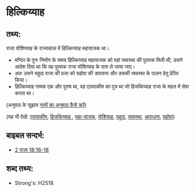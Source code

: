 # हिल्किय्याह #

## तथ्य: ##

राजा योशिय्याह के राज्यकाल में हिल्किय्याह महायाजक था। 

* मन्दिर के पुनः निर्माण के समय हिल्किय्याह महायाजक को वहां व्यवस्था की पुस्तक मिली थी, उसने आदेश दिया था कि वह पुस्तक राजा योशिय्याह के पास ले जाया जाए।
* अतः उसने यहूदा राजा की प्रजा को यहोवा की उपासना और उसकी व्यवस्था के पालन हेतु प्रेरित किया।
* हिल्किय्याह नामक एक और पुरुष था, वह एलयाकीम का पुत्र था जो हिजकिय्याह राजा के महल में सेवा करता था।

(अनुवाद के सुझाव [नामों का अनुवाद कैसे करें](rc://en/ta/man/translate/translate-names))

(यह भी देखें: [एलयाकीम](../names/eliakim.md), [हिजकिय्याह ](../names/hezekiah.md), [महा-याजक](../kt/highpriest.md), [योशियाह](../names/josiah.md), [यहूदा](../names/kingdomofjudah.md), [व्यवस्था](../other/law.md), [आराधना](../kt/worship.md), [यहोवा](../kt/yahweh.md))

## बाइबल सन्दर्भ: ##

* [2 राजा 18:16-18](rc://en/tn/help/2ki/18/16)

## शब्द तथ्य: ##

* Strong's: H2518
